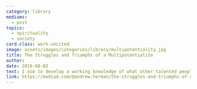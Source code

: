 ```yaml
---
category: library
mediums:
  - post
topics:
  - spirituality
  - society
card-class: work-uncited
image: assets/images/categories/library/multipotentiality.jpg
title: The Struggles and Triumphs of a Multipotentialite
author:
date: 2016-08-03
text: I aim to develop a working knowledge of what other talented people have discovered and created, and concurrently develop a holistic understanding to help piece together the dots.
link: https://medium.com/@andrew.herman/the-struggles-and-triumphs-of-a-multipotentialite-24dd224635af#.8e2sckxlt
---
```

